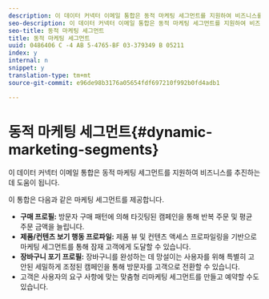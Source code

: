 ```yaml
---
description: 이 데이터 커넥터 이메일 통합은 동적 마케팅 세그먼트를 지원하여 비즈니스를 추진하는 데 도움이 됩니다.
seo-description: 이 데이터 커넥터 이메일 통합은 동적 마케팅 세그먼트를 지원하여 비즈니스를 추진하는 데 도움이 됩니다.
seo-title: 동적 마케팅 세그먼트
title: 동적 마케팅 세그먼트
uuid: 0486406 C -4 AB 5-4765-BF 03-379349 B 05211
index: y
internal: n
snippet: y
translation-type: tm+mt
source-git-commit: e96de98b3176a05654fdf697210f992b0fd4adb1

---
```



# 동적 마케팅 세그먼트{#dynamic-marketing-segments}

이 데이터 커넥터 이메일 통합은 동적 마케팅 세그먼트를 지원하여 비즈니스를 추진하는 데 도움이 됩니다.

이 통합은 다음과 같은 마케팅 세그먼트를 제공합니다.

* **구매 프로필:** 방문자 구매 패턴에 의해 타깃팅된 캠페인을 통해 반복 주문 및 평균 주문 금액을 늘립니다.
* **제품/컨텐츠 보기 행동 프로파일:** 제품 뷰 및 컨텐츠 액세스 프로파일링을 기반으로 마케팅 세그먼트를 통해 잠재 고객에게 도달할 수 있습니다.
* **장바구니 포기 프로필:** 장바구니를 완성하는 데 망설이는 사용자를 위해 특별히 고안된 세밀하게 조정된 캠페인을 통해 방문자를 고객으로 전환할 수 있습니다.
* 고객은 사용자의 요구 사항에 맞는 맞춤형 리마케팅 세그먼트를 만들고 예약할 수도 있습니다.

